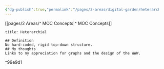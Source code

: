 ```yaml
---
{"dg-publish":true,"permalink":"/pages/2-areas/digital-garden/heterarchial/"}
---
```



<div class="transclusion internal-embed is-loaded"><div class="markdown-embed">

<div class="markdown-embed-title">



</div>


[[pages/2 Areas/^ MOC Concepts|^ MOC Concepts]]

```ad-note
title: Heterarchial

## Definition
No hard-coded, rigid top-down structure.
## My thoughts
Links to my appreciation for graphs and the design of the WWW.
```

^99e9d1
</div></div>

